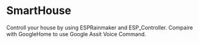 # SmartHouse

Controll your house by using ESPRainmaker and ESP_Controller.
Compaire with GoogleHome to use Google Assit Voice Command.
